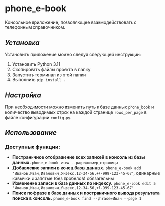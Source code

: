 # phone_e-book
Консольное приложение, позволяющее взаимодействовать с телефонным справочником.

## _Установка_
Установить приложение можно следуя следующей инструкции:
1. Установить Python 3.11
2. Скопировать файлы проекта в папку
3. Запустить терминал из этой папки
4. Выполнить `pip install .`

## _Настройка_
При необходимости можно изменить путь к базе данных `phone_book` 
и количество выводимых строк на каждой странице `rows_per_page` 
в файле конфигурации `config.py`.

## _Использование_
### ****Доступные функции:****
* **Постраничное отображение всех записей в консоль из базы данных.**
`phone_e-book view --page=номер_страницы`
* **Добавление записи в конец базы данных.**
`phone_e-book add 'Иванов,Иван,Иванович,Яндекс,12-34-56,+7-999-123-45-67'`,
одинарные кавычки и запятые (без пробелов) обязательны
* **Изменение записи в базе данных по индексу.**
`phone_e-book edit 5 'Иванов,Иван,Иванович,Яндекс,12-34-56,+7-999-123-45-67'`
* **Поиск по фразе в базе данных и постраничного вывода результата поиска в консоль.**
`phone_e-book find --phrase=Иван --page 1`